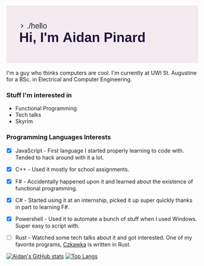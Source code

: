 [![MasterHead](header.png)](https://github.com/aidanpinard)

I'm a guy who thinks computers are cool. I'm currently at UWI St. Augustine for a BSc. in Electrical and Computer Engineering.

### Stuff I'm interested in
- Functional Programming
- Tech talks
- Skyrim

### Programming Languages Interests
- [X] JavaScript - First language I started properly learning to code with. Tended to hack around with it a lot.
- [X] C++ - Used it mostly for school assignments. 
- [X] F# - Accidentally happened upon it and learned about the existence of functional programming.
- [X] C# - Started using it at an internship, picked it up super quickly thanks in part to learning F#.
- [X] Powershell - Used it to automate a bunch of stuff when I used Windows. Super easy to script with.
- [ ] Rust - Watched some tech talks about it and got interested. One of my favorite programs, [Czkawka](https://github.com/qarmin/czkawka) is written in Rust.


[![Aidan's GitHub stats](https://github-readme-stats.vercel.app/api?username=aidanpinard&show_icons=true&theme=tokyonight)](https://github.com/aidanpinard)
[![Top Langs](https://github-readme-stats.vercel.app/api/top-langs/?username=aidanpinard&layout=compact&show_icons=true&theme=tokyonight)](https://github.com/aidanpinard)
